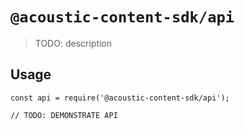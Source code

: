 # `@acoustic-content-sdk/api`

> TODO: description

## Usage

```
const api = require('@acoustic-content-sdk/api');

// TODO: DEMONSTRATE API
```
